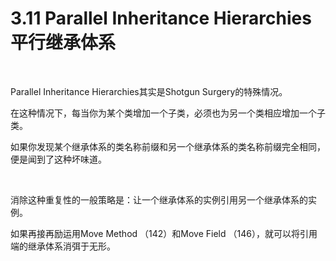 # 3.11 Parallel Inheritance Hierarchies 平行继承体系

<br>

Parallel Inheritance Hierarchies其实是Shotgun Surgery的特殊情况。

在这种情况下，每当你为某个类增加一个子类，必须也为另一个类相应增加一个子类。

如果你发现某个继承体系的类名称前缀和另一个继承体系的类名称前缀完全相同，便是闻到了这种坏味道。

<br>

消除这种重复性的一般策略是：让一个继承体系的实例引用另一个继承体系的实例。

如果再接再励运用Move Method （142）和Move Field （146），就可以将引用端的继承体系消弭于无形。

<br>

